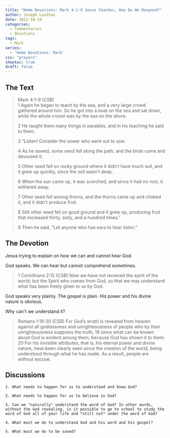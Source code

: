 ```yaml
---
title: "Home Devotions: Mark 4:1-9 Jesus Teaches, How Do We Respond?"
author: Joseph Louthan
date: 2012-10-10
categories:
  - Commentaries
  - Devotions
tags:
  - Mark
series:
  - 'Home Devotions: Mark'
css: "prayers"
showtoc: true
draft: false
---
```


## The Text

>Mark 4:1–9 (CSB)  
> 1  Again he began to teach by the sea, and a very large crowd gathered around him. So he got into a boat on the sea and sat down, while the whole crowd was by the sea on the shore. 

> 2  He taught them many things in parables, and in his teaching he said to them, 

> 3  “Listen! Consider the sower who went out to sow. 

> 4  As he sowed, some seed fell along the path, and the birds came and devoured it. 

> 5  Other seed fell on rocky ground where it didn’t have much soil, and it grew up quickly, since the soil wasn’t deep. 

> 6  When the sun came up, it was scorched, and since it had no root, it withered away. 

> 7  Other seed fell among thorns, and the thorns came up and choked it, and it didn’t produce fruit. 

> 8  Still other seed fell on good ground and it grew up, producing fruit that increased thirty, sixty, and a hundred times.” 

> 9  Then he said, “Let anyone who has ears to hear listen.”

## The Devotion

Jesus trying to explain on how we can and cannot hear God.

God speaks. We can hear but cannot comprehend sometimes.

>1 Corinthians 2:12 (CSB) Now we have not received the spirit of the world, but the Spirit who comes from God, so that we may understand what has been freely given to us by God.

God speaks very plainly. The gospel is plain. His power and his divine nature is obvious.

Why can't we understand it?

>Romans 1:18-20 (CSB) For God’s wrath is revealed from heaven against all godlessness and unrighteousness of people who by their unrighteousness suppress the truth, 19 since what can be known about God is evident among them, because God has shown it to them. 20 For his invisible attributes, that is, his eternal power and divine nature, have been clearly seen since the creation of the world, being understood through what he has made. As a result, people are without excuse.

## Discussions

```text
1. What needs to happen for us to understand and know God?

2. What needs to happen for us to believe in God?

3. Can we "naturally" understand the word of God? In other words, without the God revealing, is it possible to go to school to study the word of God all of your life and *still not* under the word of God?

4. What must we do to understand God and his word and his gospel?

5. What must we do to be saved?
```

<div style="page-break-after: always;"></div>

